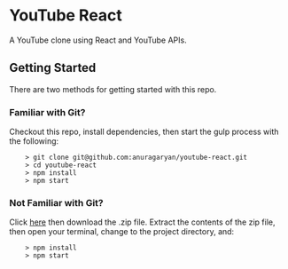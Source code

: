 # YouTube React

A YouTube clone using React and YouTube APIs.

## Getting Started

There are two methods for getting started with this repo.

### Familiar with Git?
Checkout this repo, install dependencies, then start the gulp process with the following:

```
	> git clone git@github.com:anuragaryan/youtube-react.git
	> cd youtube-react
	> npm install
	> npm start
```

### Not Familiar with Git?
Click [here](https://github.com/anuragaryan/youtube-react/releases) then download the .zip file.  Extract the contents of the zip file, then open your terminal, change to the project directory, and:

```
	> npm install
	> npm start
```
